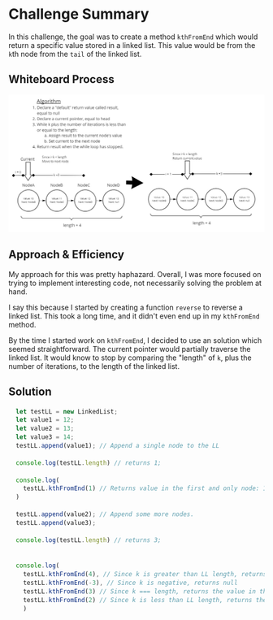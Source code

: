 # Challenge Summary

In this challenge, the goal was to create a method `kthFromEnd` which would return a specific value stored in a linked list. This value would be from the `k`th node from the `tail` of the linked list.

## Whiteboard Process

![Whiteboard](./challenge-07-whiteboard.jpg)

## Approach & Efficiency

My approach for this was pretty haphazard. Overall, I was more focused on trying to implement interesting code, not necessarily solving the problem at hand.

I say this because I started by creating a function `reverse` to reverse a linked list. This took a long time, and it didn't even end up in my `kthFromEnd` method.

By the time I started work on `kthFromEnd`, I decided to use an solution which seemed straightforward. The current pointer would partially traverse the linked list. It would know to stop by comparing the "length" of `k`, plus the number of iterations, to the length of the linked list.

## Solution

```js
  let testLL = new LinkedList;
  let value1 = 12;
  let value2 = 13;
  let value3 = 14;
  testLL.append(value1); // Append a single node to the LL

  console.log(testLL.length) // returns 1;

  console.log(
    testLL.kthFromEnd(1) // Returns value in the first and only node: 12
  )

  testLL.append(value2); // Append some more nodes.
  testLL.append(value3);

  console.log(testLL.length) // returns 3;


  console.log(
    testLL.kthFromEnd(4), // Since k is greater than LL length, returns null
    testLL.kthFromEnd(-3), // Since k is negative, returns null
    testLL.kthFromEnd(3) // Since k === length, returns the value in the head node: 12
    testLL.kthFromEnd(2) // Since k is less than LL length, returns the value in node 2: 13
    )

```
